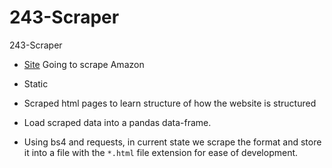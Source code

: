# 243-Scraper
243-Scraper

- [Site](https://realpython.github.io/fake-jobs/) Going to scrape Amazon
- Static
- Scraped html pages to learn structure of how the website is structured
- Load scraped data into a pandas data-frame.

- Using bs4 and requests, in current state we scrape the format and store it into a file with the `*.html` file extension for ease of development.